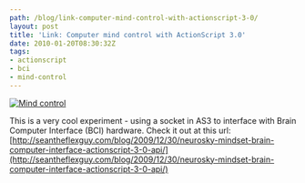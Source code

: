 ```yaml
---
path: /blog/link-computer-mind-control-with-actionscript-3-0/
layout: post
title: 'Link: Computer mind control with ActionScript 3.0'
date: 2010-01-20T08:30:32Z
tags:
- actionscript
- bci
- mind-control
---
```


[![](http://uploads.psyked.co.uk/2010/01/mind-control.jpg "Mind control")](http://seantheflexguy.com/blog/2009/12/30/neurosky-mindset-brain-computer-interface-actionscript-3-0-api/)

This is a very cool experiment - using a socket in AS3 to interface with Brain Computer Interface (BCI) hardware. Check it out at this url: [http://seantheflexguy.com/blog/2009/12/30/neurosky-mindset-brain-computer-interface-actionscript-3-0-api/](http://seantheflexguy.com/blog/2009/12/30/neurosky-mindset-brain-computer-interface-actionscript-3-0-api/)